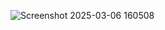 ![Screenshot 2025-03-06 160508](https://github.com/user-attachments/assets/08539972-e1bd-4d77-9ce5-0106578a2c5e)
